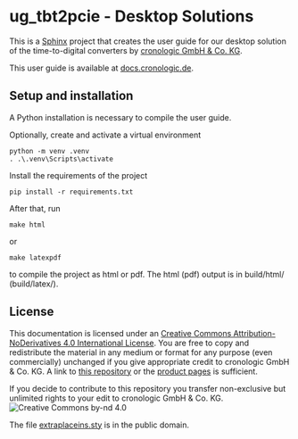# ug_tbt2pcie - Desktop Solutions
This is a [Sphinx](https://www.sphinx-doc.org) project that creates the 
user guide for our desktop solution of the time-to-digital converters by
[cronologic GmbH & Co. KG](https://www.cronologic.de/products/products-overview#tdcdata).

This user guide is available at
[docs.cronologic.de](https://docs.cronologic.de/projects/tbt2pcie/en/latest/).

## Setup and installation
A Python installation is necessary to compile the user guide.

Optionally, create and activate a virtual environment
```shell
python -m venv .venv
. .\.venv\Scripts\activate
``` 

Install the requirements of the project
```shell
pip install -r requirements.txt
```


After that, run
```shell
make html
```
   or
```shell
make latexpdf
```
to compile the project as html or pdf. The html (pdf) output is in build/html/
(build/latex/).


## License
This documentation is licensed under an
[Creative Commons Attribution-NoDerivatives 4.0 International License](https://creativecommons.org/licenses/by-nd/4.0/).
You are free to copy and redistribute the material in any medium or format 
for any purpose (even commercially) unchanged if you give appropriate credit
to cronologic GmbH & Co. KG. A link to [this repository](https://github.com/cronologic-de/ug_tbt2pcie)
or the [product pages](https://www.cronologic.de/products/products-overview)
is sufficient.

If you decide to contribute to this repository you transfer non-exclusive
but unlimited rights to your edit to cronologic GmbH & Co. KG.
![Creative Commons by-nd 4.0](https://i.creativecommons.org/l/by-nd/4.0/88x31.png)

The file [extraplaceins.sty](extraplaceins.sty) is in the public domain.
